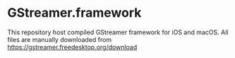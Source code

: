# GStreamer.framework
This repository host compiled GStreamer framework for iOS and macOS. All files are manually downloaded from https://gstreamer.freedesktop.org/download
